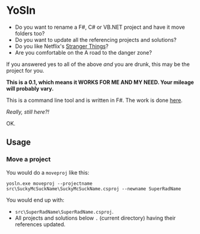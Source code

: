 # YoSln

* Do you want to rename a F#, C# or VB.NET project and have it move folders too?
* Do you want to update all the referencing projects and solutions?
* Do you like Netflix's [Stranger Things](https://www.netflix.com/gb/title/80057281)?
* Are you comfortable on the A road to the danger zone?

If you answered yes to all of the above *and* you are drunk, this may be the project for you.

**This is a 0.1, which means it WORKS FOR ME AND MY NEED. Your mileage will probably vary.**

This is a command line tool and is written in F#.  The work is done [here](https://github.com/bentayloruk/YoSln/blob/master/src/YoSln/Program.fs).

*Really, still here?!*

OK.

## Usage

### Move a project

You would do a `moveproj` like this:

`yosln.exe moveproj --projectname src\SuckyMcSuckName\SuckyMcSuckName.csproj --newname SuperRadName`

You would end up with:

* `src\SuperRadName\SuperRadName.csproj`.
* All projects and solutions below `.` (current directory) having their references updated.


